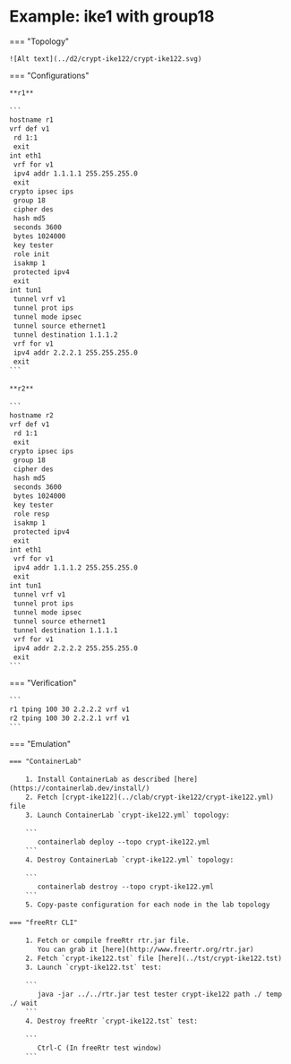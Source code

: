 # Example: ike1 with group18

=== "Topology"

    ![Alt text](../d2/crypt-ike122/crypt-ike122.svg)

=== "Configurations"

    **r1**

    ```
    hostname r1
    vrf def v1
     rd 1:1
     exit
    int eth1
     vrf for v1
     ipv4 addr 1.1.1.1 255.255.255.0
     exit
    crypto ipsec ips
     group 18
     cipher des
     hash md5
     seconds 3600
     bytes 1024000
     key tester
     role init
     isakmp 1
     protected ipv4
     exit
    int tun1
     tunnel vrf v1
     tunnel prot ips
     tunnel mode ipsec
     tunnel source ethernet1
     tunnel destination 1.1.1.2
     vrf for v1
     ipv4 addr 2.2.2.1 255.255.255.0
     exit
    ```

    **r2**

    ```
    hostname r2
    vrf def v1
     rd 1:1
     exit
    crypto ipsec ips
     group 18
     cipher des
     hash md5
     seconds 3600
     bytes 1024000
     key tester
     role resp
     isakmp 1
     protected ipv4
     exit
    int eth1
     vrf for v1
     ipv4 addr 1.1.1.2 255.255.255.0
     exit
    int tun1
     tunnel vrf v1
     tunnel prot ips
     tunnel mode ipsec
     tunnel source ethernet1
     tunnel destination 1.1.1.1
     vrf for v1
     ipv4 addr 2.2.2.2 255.255.255.0
     exit
    ```

=== "Verification"

    ```
    r1 tping 100 30 2.2.2.2 vrf v1
    r2 tping 100 30 2.2.2.1 vrf v1
    ```

=== "Emulation"

    === "ContainerLab"

        1. Install ContainerLab as described [here](https://containerlab.dev/install/)  
        2. Fetch [crypt-ike122](../clab/crypt-ike122/crypt-ike122.yml) file  
        3. Launch ContainerLab `crypt-ike122.yml` topology:  

        ```
           containerlab deploy --topo crypt-ike122.yml  
        ```
        4. Destroy ContainerLab `crypt-ike122.yml` topology:  

        ```
           containerlab destroy --topo crypt-ike122.yml  
        ```
        5. Copy-paste configuration for each node in the lab topology

    === "freeRtr CLI"

        1. Fetch or compile freeRtr rtr.jar file.  
           You can grab it [here](http://www.freertr.org/rtr.jar)  
        2. Fetch `crypt-ike122.tst` file [here](../tst/crypt-ike122.tst)  
        3. Launch `crypt-ike122.tst` test:  

        ```
           java -jar ../../rtr.jar test tester crypt-ike122 path ./ temp ./ wait
        ```
        4. Destroy freeRtr `crypt-ike122.tst` test:  

        ```
           Ctrl-C (In freeRtr test window)
        ```

